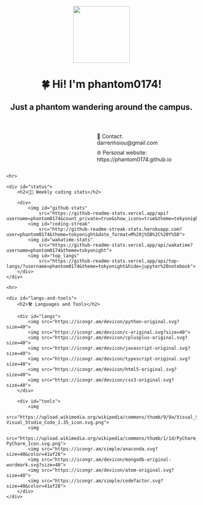 <img id="profile-banner"
	src="https://capsule-render.vercel.app/api?type=waving&color=timeGradient&height=150&section=header&text=Phantom's%20profile%20(=^-ω-^=)&fontSize=40&fontAlignY=40&animation=twinkling">


<header>
	<h1 class="text-center">🍀 Hi! I'm phantom0174!</h1>
	<h2 class="text-center">Just a phantom wandering around the campus.</h2>
</header>

<div id="main-section">
	<div id="info">
		<p>📎 Contact: darrenhsiou@gmail.com</p>
		<p>🌐 Personal website: https://phantom0174.github.io</p>
	</div>

	<hr>

	<div id="status">
		<h2>👨‍💻 Weekly coding stats</h2>

		<div>
			<img id="github-stats"
				src="https://github-readme-stats.vercel.app/api?username=phantom0174&count_private=true&show_icons=true&theme=tokyonight">
			<img id="coding-streak"
				src="http://github-readme-streak-stats.herokuapp.com?user=phantom0174&theme=tokyonight&date_format=M%20j%5B%2C%20Y%5D">
			<img id="wakatime-stats"
				src="https://github-readme-stats.vercel.app/api/wakatime?username=phantom0174&theme=tokyonight">
			<img id="top_langs"
				src="https://github-readme-stats.vercel.app/api/top-langs/?username=phantom0174&theme=tokyonight&hide=jupyter%20notebook">
		</div>
	</div>

	<hr>

	<div id="langs-and-tools">
		<h2>🛠️ Languages and Tools</h2>

		<div id="langs">
			<img src="https://icongr.am/devicon/python-original.svg?size=40">
			<img src="https://icongr.am/devicon/c-original.svg?size=40">
			<img src="https://icongr.am/devicon/cplusplus-original.svg?size=40">
			<img src="https://icongr.am/devicon/javascript-original.svg?size=40">
			<img src="https://icongr.am/devicon/typescript-original.svg?size=40">
			<img src="https://icongr.am/devicon/html5-original.svg?size=40">
			<img src="https://icongr.am/devicon/css3-original.svg?size=40">
		</div>

		<div id="tools">
			<img
				src="https://upload.wikimedia.org/wikipedia/commons/thumb/9/9a/Visual_Studio_Code_1.35_icon.svg/256px-Visual_Studio_Code_1.35_icon.svg.png">
			<img
				src="https://upload.wikimedia.org/wikipedia/commons/thumb/1/1d/PyCharm_Icon.svg/256px-PyCharm_Icon.svg.png">
			<img src="https://icongr.am/simple/anaconda.svg?size=40&color=41af28">
			<img src="https://icongr.am/devicon/mongodb-original-wordmark.svg?size=40">
			<img src="https://icongr.am/devicon/atom-original.svg?size=40">
			<img src="https://icongr.am/simple/codefactor.svg?size=40&color=41af28">
		</div>
	</div>
</div>

<style>

header {
	text-align: center;
}


#profile-banner {
    display: block;
    margin: 0 auto;
    height: 150px;
}

#info p {
    margin: 0;
}

#info {
    margin: 3vw 0;
    padding: 0 25vw;
    display: grid;
    grid-template-columns: 1fr;
    row-gap: 1vw;
}

#status div {
    margin: 3vw 0;
    padding: 0 25vw;
    display: grid;
    grid-template-columns: 1fr;
    row-gap: 1vw;
    place-items: center;
}

#langs,
#tools {
    margin: 3vw 0;
    padding: 0 25vw;
    display: flex;
    column-gap: 20px;
    row-gap: 1vw;
    justify-content: center;
}

#langs img,
#tools img {
    height: 40px;
    width: 40px;
    object-fit: cover;
    object-position: center;
}

</style>